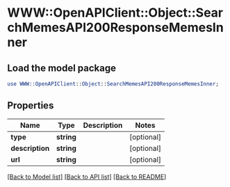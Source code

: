 # WWW::OpenAPIClient::Object::SearchMemesAPI200ResponseMemesInner

## Load the model package
```perl
use WWW::OpenAPIClient::Object::SearchMemesAPI200ResponseMemesInner;
```

## Properties
Name | Type | Description | Notes
------------ | ------------- | ------------- | -------------
**type** | **string** |  | [optional] 
**description** | **string** |  | [optional] 
**url** | **string** |  | [optional] 

[[Back to Model list]](../README.md#documentation-for-models) [[Back to API list]](../README.md#documentation-for-api-endpoints) [[Back to README]](../README.md)


